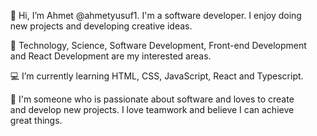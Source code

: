 <ul>👋 Hi, I’m Ahmet @ahmetyusuf1. I'm a software developer. I enjoy doing new projects and developing creative ideas.</ul>
<ul>👀 Technology, Science, Software Development, Front-end Development and React Development are my interested areas.</ul>
<ul>💻 I’m currently learning HTML, CSS, JavaScript, React and Typescript.</ul>
<ul>💞️ I'm someone who is passionate about software and loves to create and develop new projects. I love teamwork and believe I can achieve great things.</ul>

